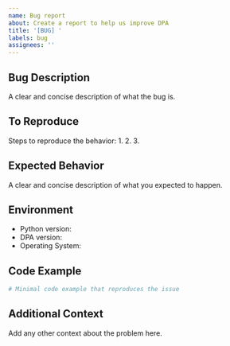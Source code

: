```yaml
---
name: Bug report
about: Create a report to help us improve DPA
title: '[BUG] '
labels: bug
assignees: ''
---
```


## Bug Description
A clear and concise description of what the bug is.

## To Reproduce
Steps to reproduce the behavior:
1. 
2. 
3. 

## Expected Behavior
A clear and concise description of what you expected to happen.

## Environment
- Python version: 
- DPA version: 
- Operating System: 

## Code Example
```python
# Minimal code example that reproduces the issue
```

## Additional Context
Add any other context about the problem here.